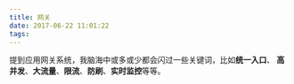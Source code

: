 ```yaml
---
title: 网关
date: 2017-06-22 11:01:22
tags:  
---
```


提到应用网关系统，我脑海中或多或少都会闪过一些关键词，比如**统一入口**、
**高并发**、**大流量**、**限流**、**防刷**、**实时监控**等等。

